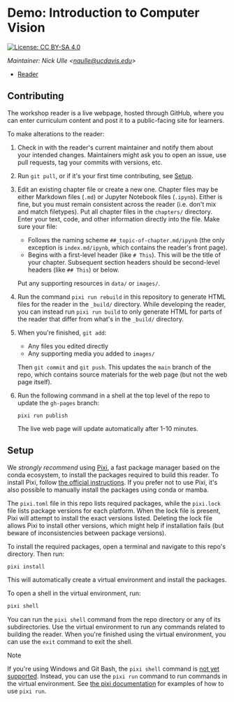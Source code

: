 # Demo: Introduction to Computer Vision 

[![License: CC BY-SA 4.0](https://img.shields.io/badge/License-CC_BY--SA_4.0-lightgrey.svg)](https://creativecommons.org/licenses/by-sa/4.0/)

_Maintainer: Nick Ulle <<naulle@ucdavis.edu>>_  

* [Reader](https://ucdavisdatalab.github.io/YOUR_REPOSITORY/)


## Contributing

The workshop reader is a live webpage, hosted through GitHub, where you can
enter curriculum content and post it to a public-facing site for learners.

To make alterations to the reader:

1.  Check in with the reader's current maintainer and notify them about your 
    intended changes. Maintainers might ask you to open an issue, use pull 
    requests, tag your commits with versions, etc.

2.  Run `git pull`, or if it's your first time contributing, see
    [Setup](#setup).

3.  Edit an existing chapter file or create a new one. Chapter files may be 
    either Markdown files (`.md`) or Jupyter Notebook files (`.ipynb`). Either 
    is fine, but you must remain consistent across the reader (i.e. don't mix 
    and match filetypes). Put all chapter files in the `chapters/` directory.
    Enter your text, code, and other information directly into the file. Make 
    sure your file:

    - Follows the naming scheme `##_topic-of-chapter.md/ipynb` (the only 
      exception is `index.md/ipynb`, which contains the reader's front page).
    - Begins with a first-level header (like `# This`). This will be the title
      of your chapter. Subsequent section headers should be second-level
      headers (like `## This`) or below.

    Put any supporting resources in `data/` or `images/`.

4.  Run the command `pixi run rebuild` in this repository to generate HTML
    files for the reader in the `_build/` directory. While developing the
    reader, you can instead run `pixi run build` to only generate HTML for
    parts of the reader that differ from what's in the `_build/` directory.

5.  When you're finished, `git add`:
    - Any files you edited directly
    - Any supporting media you added to `images/`

    Then `git commit` and `git push`. This updates the `main` branch of the
    repo, which contains source materials for the web page (but not the web
    page itself).

6.  Run the following command in a shell at the top level of the repo to update
    the `gh-pages` branch:
    ```
    pixi run publish
    ```
    The live web page will update automatically after 1-10 minutes.

[ghp-import]: https://github.com/c-w/ghp-import


## Setup

We *strongly recommend* using [Pixi][], a fast package manager based on the
conda ecosystem, to install the packages required to build this reader. To
install Pixi, follow [the official instructions][Pixi]. If you prefer not to
use Pixi, it's also possible to manually install the packages using conda or
mamba.

[Pixi]: https://pixi.sh/

The `pixi.toml` file in this repo lists required packages, while the
`pixi.lock` file lists package versions for each platform. When the lock file
is present, Pixi will attempt to install the exact versions listed. Deleting
the lock file allows Pixi to install other versions, which might help if
installation fails (but beware of inconsistencies between package versions).

To install the required packages, open a terminal and navigate to this repo's
directory. Then run:

```sh
pixi install
```

This will automatically create a virtual environment and install the packages.

To open a shell in the virtual environment, run:

```sh
pixi shell
```

You can run the `pixi shell` command from the repo directory or any of its
subdirectories. Use the virtual environment to run any commands related to
building the reader. When you're finished using the virtual environment, you
can use the `exit` command to exit the shell.

> [!NOTE]
> If you're using Windows and Git Bash, the `pixi shell` command is [not yet
> supported][pixi-shell-win]. Instead, you can use the `pixi run` command to
> run commands in the virtual environment. See [the pixi
> documentation][pixi-basics] for examples of how to use `pixi run`.

[pixi-shell-win]: https://github.com/prefix-dev/pixi/issues/417
[pixi-basics]: https://pixi.sh/latest/basic_usage/
